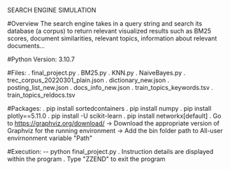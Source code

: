 SEARCH ENGINE SIMULATION

#Overview
	The search engine takes in a query string and search its database (a corpus)
	to return relevant visualized results such as BM25 scores, document similarities,
	relevant topics, information about relevant documents... 

#Python Version: 3.10.7

#Files:
	. final_project.py
	. BM25.py
	. KNN.py
	. NaiveBayes.py
	. trec_corpus_20220301_plain.json
	. dictionary_new.json
	. posting_list_new.json
	. docs_info_new.json
	. train_topics_keywords.tsv
	. train_topics_reldocs.tsv
	
#Packages:
	. pip install sortedcontainers
	. pip install numpy
	. pip install plotly==5.11.0
	. pip install -U scikit-learn
	. pip install networkx[default]
	. Go to https://graphviz.org/download/ -> Download the appropriate version of Graphviz for the running environment 
	-> Add the bin folder path to All-user envirnonment variable "Path"

#Execution: 
	-- python final_project.py
	. Instruction details are displayed within the program
	. Type "ZZEND" to exit the program
	
	
